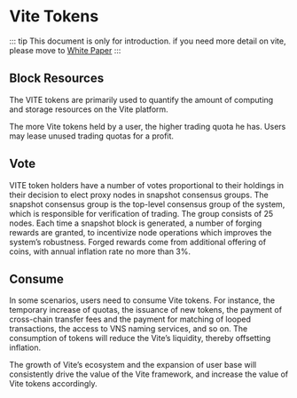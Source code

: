 # Vite Tokens

::: tip
This document is only for introduction. if you need more detail on vite, please move to [White Paper](https://www.vite.org/whitepaper/vite_en.pdf)
:::

## Block Resources

The VITE tokens are primarily used to quantify the amount of computing and storage resources on the Vite platform. 

The more Vite tokens held by a user, the higher trading quota he has.  Users may lease unused trading quotas for a profit. 

## Vote

VITE token holders have a number of votes proportional to their holdings in their decision to elect proxy nodes in snapshot consensus groups. The snapshot consensus group is the top-level consensus group of the system, which is responsible for verification of trading. The group consists of 25 nodes. Each time a snapshot block is generated, a number of forging rewards are granted, to incentivize node operations which improves the system’s robustness. Forged rewards come from additional offering of coins, with annual inflation rate no more than 3%. 

## Consume

In some scenarios, users need to consume Vite tokens. For instance, the temporary increase of quotas, the issuance of new tokens, the payment of cross-chain transfer fees and the payment for matching of looped transactions, the access to VNS naming services, and so on. The consumption of tokens will reduce the Vite’s liquidity, thereby offsetting inflation.

The growth of Vite’s ecosystem and the expansion of user base will consistently drive the value of the Vite framework, and increase the value of Vite tokens accordingly.
